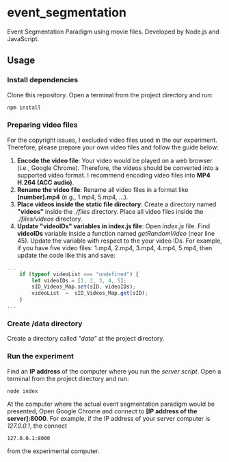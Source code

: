 # event_segmentation
Event Segmentation Paradigm using movie files. Developed by Node.js and JavaScript.

## Usage

### Install dependencies
Clone this repository.
Open a terminal from the project directory and run:

```bash
npm install
```

### Preparing video files
For the copyright issues, I excluded video files used in the our experiment.
Therefore, please prepare your own video files and follow the guide below:

 1. **Encode the video file**: Your video would be played on a web browser (i.e., Google Chrome). Therefore, the videos should be converted into a supported video format. I recommend encoding video files into **MP4 H.264 (ACC audio)**. 
 2. **Rename the video file**: Rename all video files in a format like **[number].mp4** (e.g., 1.mp4, 5.mp4, ...).
 3.  **Place videos inside the static file directory**: Create a directory named **"videos"** inside the *./files* directory. Place all video files inside the *./files/videos* directory. 
 4. **Update "videoIDs" variables in index.js file**: Open *index.js* file. Find **videoIDs** variable inside a function named *getRandomVideo* (near line 45). Update the variable with respect to the your video IDs. For example, if you have five video files: 1.mp4, 2.mp4, 3.mp4, 4.mp4, 5.mp4, then update the code like this and save: 
```javascript
...
    if (typeof videoList === "undefined") {
        let videoIDs = [1, 2, 3, 4, 5];
        sID_Videos_Map.set(sID, videoIDs);
        videoList  =  sID_Videos_Map.get(sID);
    }
...
```
### Create /data directory
Create a directory called *"data"* at the project directory.

### Run the experiment
Find an **IP address** of the computer where you run the *server script*.
Open a terminal from the project directory and run:
```bash
node index
```
At the computer where the actual event segmentation paradigm would be presented,
Open Google Chrome and connect to **[IP address of the server]:8000**.
For example, if the IP address of your server computer is *127.0.0.1*, the connect
```http
127.0.0.1:8000
```
from the experimental computer.
